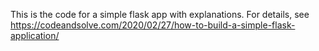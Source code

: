 This is the code for a simple flask app with explanations. 
For details, see https://codeandsolve.com/2020/02/27/how-to-build-a-simple-flask-application/
